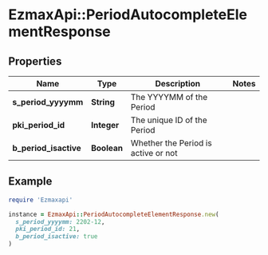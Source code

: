 # EzmaxApi::PeriodAutocompleteElementResponse

## Properties

| Name | Type | Description | Notes |
| ---- | ---- | ----------- | ----- |
| **s_period_yyyymm** | **String** | The YYYYMM of the Period |  |
| **pki_period_id** | **Integer** | The unique ID of the Period |  |
| **b_period_isactive** | **Boolean** | Whether the Period is active or not |  |

## Example

```ruby
require 'Ezmaxapi'

instance = EzmaxApi::PeriodAutocompleteElementResponse.new(
  s_period_yyyymm: 2202-12,
  pki_period_id: 21,
  b_period_isactive: true
)
```

